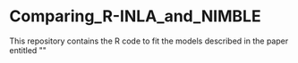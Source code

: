 # Comparing_R-INLA_and_NIMBLE
This repository contains the R code to fit the models described in the paper entitled ""
